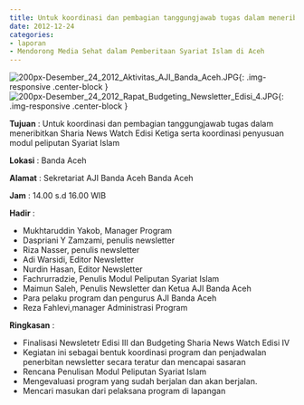 ```yaml
---
title: Untuk koordinasi dan pembagian tanggungjawab tugas dalam meneribitkan Sharia News Watch Edisi Ketiga serta koordinasi penyusuan modul peliputan Syariat Islam
date: 2012-12-24
categories:
- laporan
- Mendorong Media Sehat dalam Pemberitaan Syariat Islam di Aceh
---
```


![200px-Desember_24_2012_Aktivitas_AJI_Banda_Aceh.JPG](/uploads/200px-Desember_24_2012_Aktivitas_AJI_Banda_Aceh.JPG){: .img-responsive .center-block }
![200px-Desember_24_2012_Rapat_Budgeting_Newsletter_Edisi_4.JPG](/uploads/200px-Desember_24_2012_Rapat_Budgeting_Newsletter_Edisi_4.JPG){: .img-responsive .center-block }

**Tujuan** : Untuk koordinasi dan pembagian tanggungjawab tugas dalam meneribitkan Sharia News Watch Edisi Ketiga serta koordinasi penyusuan modul peliputan Syariat Islam

**Lokasi** : Banda Aceh

**Alamat** : Sekretariat AJI Banda Aceh  Banda Aceh 

**Jam** : 14.00 s.d 16.00  WIB

**Hadir** : 
* Mukhtaruddin Yakob, Manager Program
* Daspriani Y Zamzami, penulis newsletter
* Riza Nasser, penulis newsletter
* Adi Warsidi, Editor Newsletter
* Nurdin Hasan, Editor Newsletter
* Fachrurradzie, Penulis Modul Peliputan Syariat Islam
* Maimun Saleh, Penulis Newsletter dan Ketua AJI Banda Aceh
* Para pelaku program dan pengurus AJI Banda Aceh
* Reza Fahlevi,manager Administrasi Program

**Ringkasan** : 
* Finalisasi Newsletetr Edisi III dan Budgeting Sharia News Watch Edisi IV
* Kegiatan ini sebagai bentuk koordinasi program dan penjadwalan penerbitan newsletter secara teratur dan mencapai sasaran
* Rencana Penulisan Modul Peliputan Syariat Islam
* Mengevaluasi program yang sudah berjalan dan akan berjalan.
* Mencari masukan dari pelaksana program di lapangan
